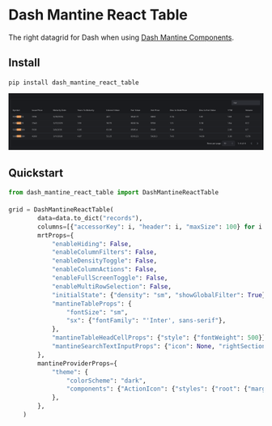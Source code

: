 
# Dash Mantine React Table

The right datagrid for Dash when using [Dash Mantine Components](http://dash-mantine-components.com).

## Install

```shell
pip install dash_mantine_react_table
```

<img src="https://raw.githubusercontent.com/snehilvj/dash-mantine-react-table/master/assets/dmrt.png">

## Quickstart

```python
from dash_mantine_react_table import DashMantineReactTable

grid = DashMantineReactTable(
        data=data.to_dict("records"),
        columns=[{"accessorKey": i, "header": i, "maxSize": 100} for i in data.columns],
        mrtProps={
            "enableHiding": False,
            "enableColumnFilters": False,
            "enableDensityToggle": False,
            "enableColumnActions": False,
            "enableFullScreenToggle": False,
            "enableMultiRowSelection": False,
            "initialState": {"density": "sm", "showGlobalFilter": True},
            "mantineTableProps": {
                "fontSize": "sm",
                "sx": {"fontFamily": "'Inter', sans-serif"},
            },
            "mantineTableHeadCellProps": {"style": {"fontWeight": 500}},
            "mantineSearchTextInputProps": {"icon": None, "rightSection": None},
        },
        mantineProviderProps={
            "theme": {
                "colorScheme": "dark",
                "components": {"ActionIcon": {"styles": {"root": {"marginLeft": 5}}}},
            },
        },
    )
```
